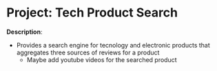 # Project: Tech Product Search

**Description**:

* Provides a search engine for tecnology and electronic products that aggregates three sources of reviews for a product
    * Maybe add youtube videos for the searched product
